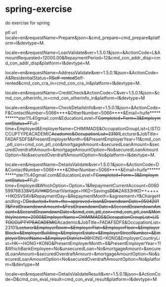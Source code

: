 # spring-exercise
do exercise for spring



ptl url
locale=en&requestName=Prepare&json=&cmd_prepare=cmd_prepare&platform=I&devtype=M.

locale=en&requestName=LoanValidate&ver=1.5.0.1&json=&ActionCode=L&AmountRequested=12000.00&RepaymentPeriod=12&cmd_con_addr_disp=cmd_con_addr_disp&platform=I&devtype=M.

locale=en&requestName=AddressValidate&ver=1.5.0.1&json=&ActionCode=A&ResidentialStatus=R~~Self-rented~~Self-rented&cmd_con_cra_in=cmd_con_cra_in&platform=I&devtype=M.

locale=en&requestName=CreditCheck&ActionCode=C&ver=1.5.0.1&json=&cmd_con_otherinfo_in=cmd_con_otherinfo_in&platform=I&devtype=M

locale=en&requestName=CheckDetailsInfo&ver=1.5.0.1&json=&ActionCode=F&ContactNumber=5066****&OtherNumber=5066****&Email=huife***********ster1%40gmail.com&EducationLevel=F~~Completed+Form+3&EmploymentStatus=F~~Full-time+Employed&EmployerName=CHIMIMADS&OccupationGroupList=LISTOCCUPTYPEACADEMIC~~Academic&OccupationList=23101~~Lecturer&JobTitle=FADAFSDFS&PresentEmployerMonth=6&PresentEmployerYear=11&cmd_con_ptl_con=cmd_con_ptl_con&mortgageAmount=&securedLoanAmount=&securedOverdraftAmount=&mortgageAmountOption=No&securedLoanAmountOption=No&securedOverdraftAmountOption=No&platform=I&devtype=M.

locale=en&requestName=DetailsValidate&ver=1.5.0.1&json=&ActionCode=D&ContactNumber=5066****&OtherNumber=5066****&Email=huife***********ster1%40gmail.com&EducationLevel=F~~Completed+Form+3&EmploymentStatus=F~~Full-time+Employed&WhichOption=Option+1&RepaymentCurrentAccount=006059976833~~SV~~SAV~~HKD~~SmartVantage+HKD+Savings~~DDA~~2A833HKD+++++++HKDSVSAV&RepaymentDay=&RepaymentMonth=&agreement=Y&ChargeHandling=D~~Deducted+from+the+approved+loan&DrawndownDate=05042017&FirstDrawndownAmount=&FirstDrawndownDate=&SecondDrawndownAmount=&SecondDrawndownDate=&cmd_con_ptl_con=cmd_con_ptl_con&MonthlyIncome=2000&EmployerName=CHIMIMADS&OccupationGroupList=LISTOCCUPTYPEACADEMIC~~Academic&JobTitle=FADAFSDFS&OccupationList=23101~~Lecturer&EmployerRoom=&EmployerFlat=&EmployerFloor=&EmployerBlock=&EmployerBuilding=&EmployerEstate=&EmployerStreetNumber=&EmployerStreetName=&EmployerDistrict=09~~HONG+KONG&EmployerCountryList=HK~~HONG+KONG&PresentEmployerMonth=6&PresentEmployerYear=11&WhichBankEmployee=No&unsecuredLoan=No&mortgageAmount=&securedLoanAmount=&securedOverdraftAmount=&mortgageAmountOption=No&securedLoanAmountOption=No&securedOverdraftAmountOption=No&platform=I&devtype=M

locale=en&requestName=DetailsValidateResult&ver=1.5.0.1&json=&ActionCode=D&cmd_con_eval_result=cmd_con_eval_result&platform=I&devtype=M
